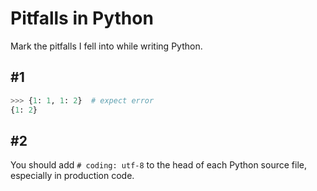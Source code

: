 # Pitfalls in Python
Mark the pitfalls I fell into while writing Python.


## #1
```python
>>> {1: 1, 1: 2}  # expect error
{1: 2}
```

## #2
You should add `# coding: utf-8` to the head of each Python source file, especially in production code.
